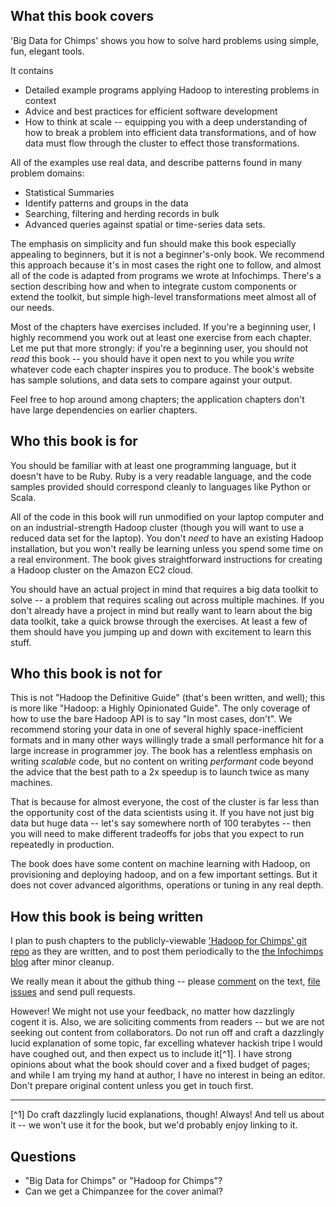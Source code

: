 ## What this book covers

'Big Data for Chimps' shows you how to solve hard problems using simple, fun, elegant tools. 

It contains

* Detailed example programs applying Hadoop to interesting problems in context
* Advice and best practices for efficient software development
* How to think at scale -- equipping you with a deep understanding of how to break a problem into efficient data transformations, and of how data must flow through the cluster to effect those transformations.

All of the examples use real data, and describe patterns found in many problem domains:

* Statistical Summaries
* Identify patterns and groups in the data
* Searching, filtering and herding records in bulk
* Advanced queries against spatial or time-series data sets.

The emphasis on simplicity and fun should make this book especially appealing to beginners, but it is not a beginner's-only book. We recommend this approach because it's in most cases the right one to follow, and almost all of the code is adapted from programs we wrote at Infochimps. There's a section describing how and when to integrate custom components or extend the toolkit, but simple high-level transformations meet almost all of our needs.

Most of the chapters have exercises included. If you're a beginning user, I highly recommend you work out at least one exercise from each chapter. Let me put that more strongly: if you're a beginning user, you should not *read* this book -- you should have it open next to you while you *write* whatever code each chapter inspires you to produce. The book's website has sample solutions, and data sets to compare against your output.

Feel free to hop around among chapters; the application chapters don't have large dependencies on earlier chapters. 

## Who this book is for

You should be familiar with at least one programming language, but it doesn't have to be Ruby. Ruby is a very readable language, and the code samples provided should correspond cleanly to languages like Python or Scala.

All of the code in this book will run unmodified on your laptop computer and on an industrial-strength Hadoop cluster (though you will want to use a reduced data set for the laptop). You don't *need* to have an existing Hadoop installation, but you won't really be learning unless you spend some time on a real environment. The book gives straightforward instructions for creating a Hadoop cluster on the Amazon EC2 cloud.

You should have an actual project in mind that requires a big data toolkit to solve -- a problem that requires scaling out across multiple machines. If you don't already have a project in mind but really want to learn about the big data toolkit, take a quick browse through the exercises. At least a few of them should have you jumping up and down with excitement to learn this stuff.

## Who this book is not for

This is not "Hadoop the Definitive Guide" (that's been written, and well); this is more like "Hadoop: a Highly Opinionated Guide".  The only coverage of how to use the bare Hadoop API is to say "In most cases, don't". We recommend storing your data in one of several highly space-inefficient formats and in many other ways willingly trade a small performance hit for a large increase in programmer joy. The book has a relentless emphasis on writing *scalable* code, but no content on writing *performant* code beyond the advice that the best path to a 2x speedup is to launch twice as many machines.

That is because for almost everyone, the cost of the cluster is far less than the opportunity cost of the data scientists using it. If you have not just big data but huge data -- let's say somewhere north of 100 terabytes -- then you will need to make different tradeoffs for jobs that you expect to run repeatedly in production. 

The book does have some content on machine learning with Hadoop, on provisioning and deploying hadoop, and on a few important settings. But it does not cover advanced algorithms, operations or tuning in any real depth.


## How this book is being written

I plan to push chapters to the publicly-viewable ['Hadoop for Chimps' git repo](http://github.com/infochimps-labs/big_data_for_chimps) as they are written, and to post them periodically to the [the Infochimps blog](http://blog.infochimps.com) after minor cleanup.

We really mean it about the github thing -- please [comment](https://github.com/blog/622-inline-commit-notes) on the text, [file issues](http://github.com/infochimps-labs/big_data_for_chimps/issues) and send pull requests. 

However! We might not use your feedback, no matter how dazzlingly cogent it is. Also, we are soliciting comments from readers -- but we are not seeking out content from collaborators. Do not run off and craft a dazzlingly lucid explanation of some topic, far excelling whatever hackish tripe I would have coughed out, and then expect us to include it[^1]. I have strong opinions about what the book should cover and a fixed budget of pages; and while I am trying my hand at author, I have no interest in being an editor. Don't prepare original content unless you get in touch first.

__________________________________________________________________________

[^1] Do craft dazzlingly lucid explanations, though! Always! And tell us about it -- we won't use it for the book, but we'd probably enjoy linking to it.


## Questions

* "Big Data for Chimps" or "Hadoop for Chimps"?
* Can we get a Chimpanzee for the cover animal?